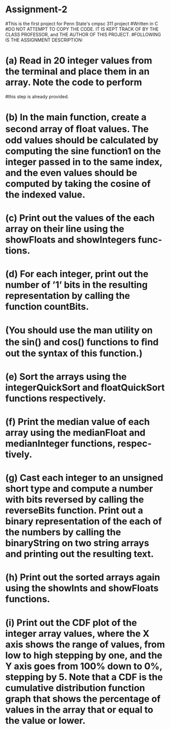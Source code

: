 # Assignment-2
#This is the first project for Penn State's cmpsc 311 project
#Written in C
#DO NOT ATTEMPT TO COPY THE CODE. IT IS KEPT TRACK OF BY THE CLASS PROFESSOR, and THE AUTHOR OF THIS PROJECT.
#FOLLOWING IS THE ASSIGNMENT DESCRIPTION:
#    (a) Read in 20 integer values from the terminal and place them in an array. Note the code to perform
#this step is already provided.
#    (b) In the main function, create a second array of ﬂoat values. The odd values should be calculated by computing the sine function1 on the integer passed in to the same index, and the even values should be computed by taking the cosine of the indexed value.
#    (c) Print out the values of the each array on their line using the showFloats and showIntegers func-tions.
#    (d) For each integer, print out the number of ’1’ bits in the resulting representation by calling the function countBits.
#      (You should use the man utility on the sin() and cos() functions to ﬁnd out the syntax of this function.)
#    (e) Sort the arrays using the integerQuickSort and floatQuickSort functions respectively.
#    (f) Print the median value of each array using the medianFloat and medianInteger functions, respec-tively.
#    (g) Cast each integer to an unsigned short type and compute a number with bits reversed by calling the reverseBits function. Print out a binary representation of the each of the numbers by calling the binaryString on two string arrays and printing out the resulting text.
#    (h) Print out the sorted arrays again using the showInts and showFloats functions.
#    (i) Print out the CDF plot of the integer array values, where the X axis shows the range of values, from low to high stepping by one, and the Y axis goes from 100% down to 0%, stepping by 5. Note that a CDF is the cumulative distribution function graph that shows the percentage of values in the array that or equal to the value or lower.
